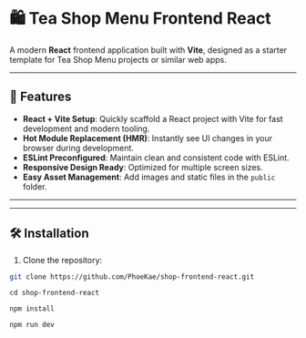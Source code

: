 # 🛍️ Tea Shop Menu Frontend React

A modern **React** frontend application built with **Vite**, designed as a starter template for Tea Shop Menu projects or similar web apps.

---

## 🚀 Features

- **React + Vite Setup**: Quickly scaffold a React project with Vite for fast development and modern tooling.  
- **Hot Module Replacement (HMR)**: Instantly see UI changes in your browser during development.  
- **ESLint Preconfigured**: Maintain clean and consistent code with ESLint.  
- **Responsive Design Ready**: Optimized for multiple screen sizes.  
- **Easy Asset Management**: Add images and static files in the `public` folder.

---


---

## 🛠️ Installation

1. Clone the repository:

```bash
git clone https://github.com/PhoeKae/shop-frontend-react.git

```
    cd shop-frontend-react

```
npm install

```
    npm run dev

